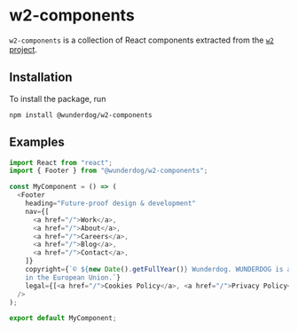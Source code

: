 # w2-components

`w2-components` is a collection of React components extracted from the [`w2` project](https://github.com/wunderdogsw/w2).

## Installation

To install the package, run

    npm install @wunderdog/w2-components

## Examples

```javascript
import React from "react";
import { Footer } from "@wunderdog/w2-components";

const MyComponent = () => (
  <Footer
    heading="Future-proof design & development"
    nav={[
      <a href="/">Work</a>,
      <a href="/">About</a>,
      <a href="/">Careers</a>,
      <a href="/">Blog</a>,
      <a href="/">Contact</a>,
    ]}
    copyright={`© ${new Date().getFullYear()} Wunderdog. WUNDERDOG is a registered trademark of Wunderdog Oy
    in the European Union.`}
    legal={[<a href="/">Cookies Policy</a>, <a href="/">Privacy Policy</a>]}
  />
);

export default MyComponent;
```
